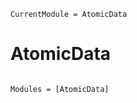 ```@meta
CurrentModule = AtomicData
```

# AtomicData

```@index
```

```@autodocs
Modules = [AtomicData]
```
